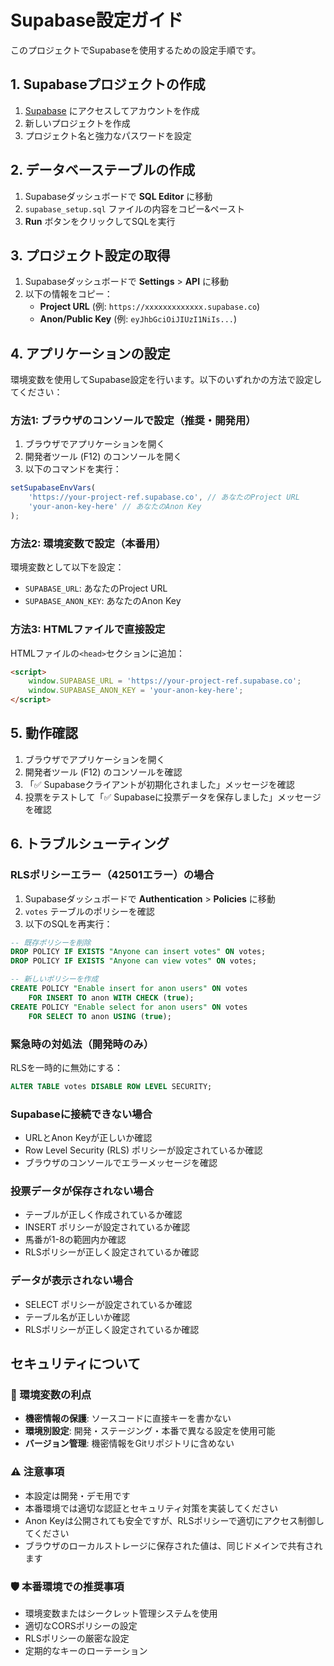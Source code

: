 # Supabase設定ガイド

このプロジェクトでSupabaseを使用するための設定手順です。

## 1. Supabaseプロジェクトの作成

1. [Supabase](https://supabase.com) にアクセスしてアカウントを作成
2. 新しいプロジェクトを作成
3. プロジェクト名と強力なパスワードを設定

## 2. データベーステーブルの作成

1. Supabaseダッシュボードで **SQL Editor** に移動
2. `supabase_setup.sql` ファイルの内容をコピー&ペースト
3. **Run** ボタンをクリックしてSQLを実行

## 3. プロジェクト設定の取得

1. Supabaseダッシュボードで **Settings** > **API** に移動
2. 以下の情報をコピー：
   - **Project URL** (例: `https://xxxxxxxxxxxxx.supabase.co`)
   - **Anon/Public Key** (例: `eyJhbGciOiJIUzI1NiIs...`)

## 4. アプリケーションの設定

環境変数を使用してSupabase設定を行います。以下のいずれかの方法で設定してください：

### 方法1: ブラウザのコンソールで設定（推奨・開発用）

1. ブラウザでアプリケーションを開く
2. 開発者ツール (F12) のコンソールを開く
3. 以下のコマンドを実行：

```javascript
setSupabaseEnvVars(
    'https://your-project-ref.supabase.co', // あなたのProject URL
    'your-anon-key-here' // あなたのAnon Key
);
```

### 方法2: 環境変数で設定（本番用）

環境変数として以下を設定：
- `SUPABASE_URL`: あなたのProject URL
- `SUPABASE_ANON_KEY`: あなたのAnon Key

### 方法3: HTMLファイルで直接設定

HTMLファイルの`<head>`セクションに追加：

```html
<script>
    window.SUPABASE_URL = 'https://your-project-ref.supabase.co';
    window.SUPABASE_ANON_KEY = 'your-anon-key-here';
</script>
```

## 5. 動作確認

1. ブラウザでアプリケーションを開く
2. 開発者ツール (F12) のコンソールを確認
3. 「✅ Supabaseクライアントが初期化されました」メッセージを確認
4. 投票をテストして「✅ Supabaseに投票データを保存しました」メッセージを確認

## 6. トラブルシューティング

### RLSポリシーエラー（42501エラー）の場合
1. Supabaseダッシュボードで **Authentication** > **Policies** に移動
2. `votes` テーブルのポリシーを確認
3. 以下のSQLを再実行：
```sql
-- 既存ポリシーを削除
DROP POLICY IF EXISTS "Anyone can insert votes" ON votes;
DROP POLICY IF EXISTS "Anyone can view votes" ON votes;

-- 新しいポリシーを作成
CREATE POLICY "Enable insert for anon users" ON votes
    FOR INSERT TO anon WITH CHECK (true);
CREATE POLICY "Enable select for anon users" ON votes
    FOR SELECT TO anon USING (true);
```

### 緊急時の対処法（開発時のみ）
RLSを一時的に無効にする：
```sql
ALTER TABLE votes DISABLE ROW LEVEL SECURITY;
```

### Supabaseに接続できない場合
- URLとAnon Keyが正しいか確認
- Row Level Security (RLS) ポリシーが設定されているか確認
- ブラウザのコンソールでエラーメッセージを確認

### 投票データが保存されない場合
- テーブルが正しく作成されているか確認
- INSERT ポリシーが設定されているか確認
- 馬番が1-8の範囲内か確認
- RLSポリシーが正しく設定されているか確認

### データが表示されない場合
- SELECT ポリシーが設定されているか確認
- テーブル名が正しいか確認
- RLSポリシーが正しく設定されているか確認

## セキュリティについて

### 🔐 環境変数の利点
- **機密情報の保護**: ソースコードに直接キーを書かない
- **環境別設定**: 開発・ステージング・本番で異なる設定を使用可能
- **バージョン管理**: 機密情報をGitリポジトリに含めない

### ⚠️ 注意事項
- 本設定は開発・デモ用です
- 本番環境では適切な認証とセキュリティ対策を実装してください
- Anon Keyは公開されても安全ですが、RLSポリシーで適切にアクセス制御してください
- ブラウザのローカルストレージに保存された値は、同じドメインで共有されます

### 🛡️ 本番環境での推奨事項
- 環境変数またはシークレット管理システムを使用
- 適切なCORSポリシーの設定
- RLSポリシーの厳密な設定
- 定期的なキーのローテーション